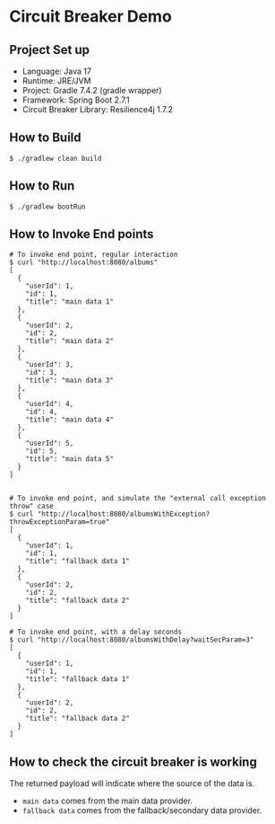 # Circuit Breaker Demo

## Project Set up

* Language: Java 17
* Runtime: JRE/JVM
* Project: Gradle 7.4.2 (gradle wrapper)
* Framework: Spring Boot 2.7.1
* Circuit Breaker Library: Resilience4j 1.7.2


## How to Build

```
$ ./gradlew clean build
```

## How to Run

```
$ ./gradlew bootRun
```

## How to Invoke End points

```
# To invoke end point, regular interaction
$ curl "http://localhost:8080/albums"
[
  {
    "userId": 1,
    "id": 1,
    "title": "main data 1"
  },
  {
    "userId": 2,
    "id": 2,
    "title": "main data 2"
  },
  {
    "userId": 3,
    "id": 3,
    "title": "main data 3"
  },
  {
    "userId": 4,
    "id": 4,
    "title": "main data 4"
  },
  {
    "userId": 5,
    "id": 5,
    "title": "main data 5"
  }
]


# To invoke end point, and simulate the "external call exception throw" case
$ curl "http://localhost:8080/albumsWithException?throwExceptionParam=true"
[
  {
    "userId": 1,
    "id": 1,
    "title": "fallback data 1"
  },
  {
    "userId": 2,
    "id": 2,
    "title": "fallback data 2"
  }
]

# To invoke end point, with a delay seconds
$ curl "http://localhost:8080/albumsWithDelay?waitSecParam=3"
[
  {
    "userId": 1,
    "id": 1,
    "title": "fallback data 1"
  },
  {
    "userId": 2,
    "id": 2,
    "title": "fallback data 2"
  }
]

```

## How to check the circuit breaker is working

The returned payload will indicate where the source of the data is.

* `main data` comes from the main data provider.
* `fallback data` comes from the fallback/secondary data provider.

